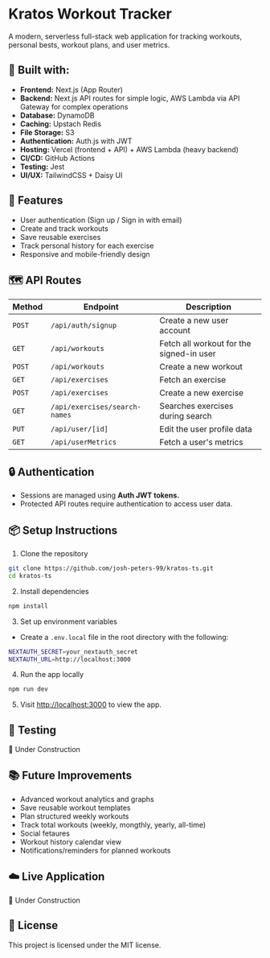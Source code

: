 # Kratos Workout Tracker

A modern, serverless full-stack web application for tracking workouts, personal bests, workout plans, and user metrics.

## 🧰 Built with:
- **Frontend:** Next.js (App Router)
- **Backend:** Next.js API routes for simple logic, AWS Lambda via API Gateway for complex operations
- **Database:** DynamoDB
- **Caching:** Upstach Redis
- **File Storage:** S3
- **Authentication:** Auth.js with JWT
- **Hosting:** Vercel (frontend + API) + AWS Lambda (heavy backend)
- **CI/CD:** GitHub Actions
- **Testing:** Jest
- **UI/UX:** TailwindCSS + Daisy UI

## 🚀 Features
- User authentication (Sign up / Sign in with email)
- Create and track workouts
- Save reusable exercises
- Track personal history for each exercise
- Responsive and mobile-friendly design

## 🗺️ API Routes
| Method | Endpoint | Description
| --- | --- | --- |
| `POST` | `/api/auth/signup`            | Create a new user account                |
| `GET`  | `/api/workouts`               | Fetch all workout for the signed-in user |
| `POST` | `/api/workouts`               | Create a new workout                     |
| `GET`  | `/api/exercises`              | Fetch an exercise                        |
| `POST` | `/api/exercises`              | Create a new exercise                    |
| `GET`  | `/api/exercises/search-names` | Searches exercises during search         |
| `PUT`  | `/api/user/[id]`              | Edit the user profile data               |
| `GET`  | `/api/userMetrics`            | Fetch a user's metrics                   |

## 🔒 Authentication
- Sessions are managed using **Auth JWT tokens.**
- Protected API routes require authentication to access user data.

## 📦 Setup Instructions
1. Clone the repository
```bash
git clone https://github.com/josh-peters-99/kratos-ts.git
cd kratos-ts
```
2. Install dependencies
```bash
npm install
```
3. Set up environment variables
  - Create a `.env.local` file in the root directory with the following:
```bash
NEXTAUTH_SECRET=your_nextauth_secret
NEXTAUTH_URL=http://localhost:3000
```
4. Run the app locally
```bash
npm run dev
```
5. Visit [http://localhost:3000](http://localhost:3000) to view the app.

## 🧪 Testing
🚧 Under Construction

## 📚 Future Improvements
- Advanced workout analytics and graphs
- Save reusable workout templates
- Plan structured weekly workouts
- Track total workouts (weekly, mongthly, yearly, all-time)
- Social fetaures
- Workout history calendar view
- Notifications/reminders for planned workouts

## ☁️ Live Application
🚧 Under Construction

## 📄 License
This project is licensed under the MIT license.
